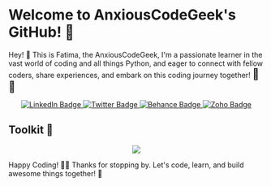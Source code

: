 # Welcome to AnxiousCodeGeek's GitHub! 🚀

Hey! 👋 This is Fatima, the AnxiousCodeGeek, I'm a passionate learner in the vast world of coding and all things Python, and eager to connect with fellow coders, share experiences, and embark on this coding journey together! <span style="font-size:1.5em;">🐍✨</span>
<div id="badges" align="center">
  <a href="https://www.linkedin.com/in/fatima-saud-997606161/">
    <img src="https://img.shields.io/badge/LinkedIn-blue?style=for-the-badge&logo=linkedin&logoColor=white" alt="LinkedIn Badge"/>
  </a>
  <a href="https://twitter.com/nxiouscodegeek">
    <img src="https://img.shields.io/badge/Twitter-black?style=for-the-badge&logo=X&logoColor=white" alt="Twitter Badge"/>
  </a>
  <a href="https://www.behance.net/fatimasaud">
    <img src="https://img.shields.io/badge/Behance-blue?style=for-the-badge&logo=behance&logoColor=white" alt="Behance Badge"/>
  </a>
  <a href="https://mail.zoho.com/">
    <img src="https://img.shields.io/badge/Zoho-white?style=for-the-badge&logo=zoho&logoColor=black" alt="Zoho Badge"/>
  </a>
</div>

## Toolkit 🧰
<p align="center">
  <a href="https://skillicons.dev">
    <img src="https://skillicons.dev/icons?i=git,arduino,py,html,linux,remix,solidity,vscode" />
  </a>
</p>
    
Happy Coding! 🚀✨
Thanks for stopping by. Let's code, learn, and build awesome things together! 🌟

<!---
AnxiousCodeGeek/AnxiousCodeGeek is a ✨ special ✨ repository because its `README.md` (this file) appears on your GitHub profile.
You can click the Preview link to take a look at your changes.
--->
